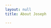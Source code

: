 ```yaml
---
layout: null
title: About Joseph

---
```

<!DOCTYPE html>
<html>
<head>
<script type="text/javascript">
  window.location.href='{{site.data.navigation.first.url}}/#about'
</script>
</head>
</html>
